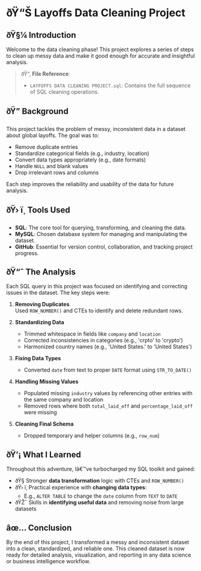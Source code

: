 # ðŸ“Š Layoffs Data Cleaning Project

## ðŸ§¼ Introduction

Welcome to the data cleaning phase! This project explores a series of steps to clean up messy data and make it good enough for accurate and insightful analysis.

> ðŸ“‚ **File Reference**:  
> - `LAYFOFFS DATA CLEANING PROJECT.sql`: Contains the full sequence of SQL cleaning operations.



## ðŸ” Background

This project tackles the problem of messy, inconsistent data in a dataset about global layoffs. The goal was to:

- Remove duplicate entries  
- Standardize categorical fields (e.g., industry, location)  
- Convert data types appropriately (e.g., date formats)  
- Handle `NULL` and blank values  
- Drop irrelevant rows and columns

Each step improves the reliability and usability of the data for future analysis.



## ðŸ› ï¸ Tools Used

- **SQL**: The core tool for querying, transforming, and cleaning the data.  
- **MySQL**: Chosen database system for managing and manipulating the dataset.  
- **GitHub**: Essential for version control, collaboration, and tracking project progress.



## ðŸ“ˆ The Analysis

Each SQL query in this project was focused on identifying and correcting issues in the dataset. The key steps were:

1. **Removing Duplicates**  
   Used `ROW_NUMBER()` and CTEs to identify and delete redundant rows.

2. **Standardizing Data**  
   - Trimmed whitespace in fields like `company` and `location`  
   - Corrected inconsistencies in categories (e.g., 'crpto' to 'crypto')  
   - Harmonized country names (e.g., 'United States.' to 'United States')

3. **Fixing Data Types**  
   - Converted `date` from text to proper `DATE` format using `STR_TO_DATE()`

4. **Handling Missing Values**  
   - Populated missing `industry` values by referencing other entries with the same company and location  
   - Removed rows where both `total_laid_off` and `percentage_laid_off` were missing

5. **Cleaning Final Schema**  
   - Dropped temporary and helper columns (e.g., `row_num`)



## ðŸ’¡ What I Learned

Throughout this adventure, Iâ€™ve turbocharged my SQL toolkit and gained:

- ðŸ§  Stronger **data transformation** logic with CTEs and `ROW_NUMBER()`  
- ðŸ› ï¸ Practical experience with **changing data types**:  
  - E.g., `ALTER TABLE` to change the `date` column from `TEXT` to `DATE`  
- ðŸŽ¯ Skills in **identifying useful data** and removing noise from large datasets



## âœ… Conclusion

By the end of this project, I transformed a messy and inconsistent dataset into a clean, standardized, and reliable one. This cleaned dataset is now ready for detailed analysis, visualization, and reporting in any data science or business intelligence workflow.
